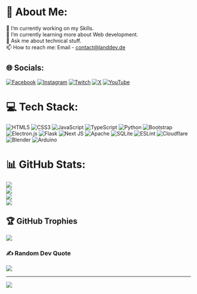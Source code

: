 # 💫 About Me:
🔭 I’m currently working on my Skills.<br>🌱 I’m currently learning more about Web development.<br>💬 Ask me about technical stuff.<br>📫 How to reach me: Email - contact@landdev.de


## 🌐 Socials:
[![Facebook](https://img.shields.io/badge/Facebook-%231877F2.svg?style=for-the-badge&logo=Facebook&logoColor=white)](https://facebook.com/LandDEVde) [![Instagram](https://img.shields.io/badge/Instagram-%23E4405F.svg?style=for-the-badge&logo=Instagram&logoColor=white)](https://instagram.com/LandDEVde) [![Twitch](https://img.shields.io/badge/Twitch-%239146FF.svg?style=for-the-badge&logo=Twitch&logoColor=white)](https://twitch.tv/LandDEVde) [![X](https://img.shields.io/badge/X-black.svg?style=for-the-badge&logo=X&logoColor=white)](https://x.com/LandDEVde) [![YouTube](https://img.shields.io/badge/YouTube-%23FF0000.svg?style=for-the-badge&logo=YouTube&logoColor=white)](https://youtube.com/@LandDEV) 

# 💻 Tech Stack:
![HTML5](https://img.shields.io/badge/html5-%23E34F26.svg?style=for-the-badge&logo=html5&logoColor=white) ![CSS3](https://img.shields.io/badge/css3-%231572B6.svg?style=for-the-badge&logo=css3&logoColor=white) ![JavaScript](https://img.shields.io/badge/javascript-%23323330.svg?style=for-the-badge&logo=javascript&logoColor=%23F7DF1E) ![TypeScript](https://img.shields.io/badge/typescript-%23007ACC.svg?style=for-the-badge&logo=typescript&logoColor=white) ![Python](https://img.shields.io/badge/python-3670A0?style=for-the-badge&logo=python&logoColor=ffdd54) ![Bootstrap](https://img.shields.io/badge/bootstrap-%23563D7C.svg?style=for-the-badge&logo=bootstrap&logoColor=white) ![Electron.js](https://img.shields.io/badge/Electron-191970?style=for-the-badge&logo=Electron&logoColor=white) ![Flask](https://img.shields.io/badge/flask-%23000.svg?style=for-the-badge&logo=flask&logoColor=white) ![Next JS](https://img.shields.io/badge/Next-black?style=for-the-badge&logo=next.js&logoColor=white) ![Apache](https://img.shields.io/badge/apache-%23D42029.svg?style=for-the-badge&logo=apache&logoColor=white) ![SQLite](https://img.shields.io/badge/sqlite-%2307405e.svg?style=for-the-badge&logo=sqlite&logoColor=white) ![ESLint](https://img.shields.io/badge/ESLint-4B3263?style=for-the-badge&logo=eslint&logoColor=white) ![Cloudflare](https://img.shields.io/badge/Cloudflare-F38020?style=for-the-badge&logo=Cloudflare&logoColor=white) ![Blender](https://img.shields.io/badge/blender-%23F5792A.svg?style=for-the-badge&logo=blender&logoColor=white) ![Arduino](https://img.shields.io/badge/-Arduino-00979D?style=for-the-badge&logo=Arduino&logoColor=white)
# 📊 GitHub Stats:
![](https://github-readme-stats.vercel.app/api?username=LandDEVde&theme=dark&hide_border=true&include_all_commits=true&count_private=true)<br/>
![](https://github-readme-streak-stats.herokuapp.com/?user=LandDEVde&theme=dark&hide_border=true)<br/>
![](https://github-readme-stats.vercel.app/api/top-langs/?username=LandDEVde&theme=dark&hide_border=true&include_all_commits=true&count_private=true&layout=compact)<br>
![](https://github-contributor-stats.vercel.app/api?username=LandDEVde&limit=5&theme=dark&hide_border=true&combine_all_yearly_contributions=true)

## 🏆 GitHub Trophies
![](https://github-profile-trophy.vercel.app/?username=LandDEVde&theme=radical&no-frame=true&no-bg=true&margin-w=4)

### ✍️ Random Dev Quote
![](https://quotes-github-readme.vercel.app/api?type=horizontal&theme=radical)

---
[![](https://visitcount.itsvg.in/api?id=LandDEVde&icon=5&color=1)](https://visitcount.itsvg.in)

<!-- Proudly created with GPRM ( https://gprm.itsvg.in ) -->

